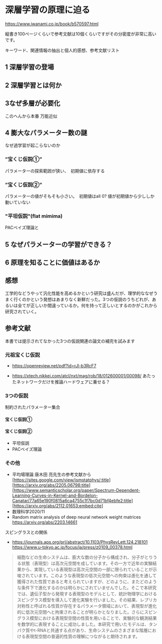 # 深層学習の原理に迫る
https://www.iwanami.co.jp/book/b570597.html

縦書き100ページくらいで参考文献は10個くらいですがその分密度が非常に高いです。

キーワード、関連情報の抽出と個人的感想、参考文献リスト

##  1 深層学習の登場

##  2 深層学習とは何か

## 3なぜ多層が必要化
このへんから本番
万能近似

## 4 膨大なパラメーター数の謎
なぜ過学習が起こらないのか

### ”宝くじ仮説①”　
パラメーターの探索範囲が狭い、　初期値に依存する

### ”宝くじ仮説②”

パラメーターの値がそもそも小さい。　初期値はall 0?
値が初期値から少ししか動いていない

### "平坦仮説"(flat mimima)
 PACベイズ理論と

## 5 なぜパラメーターの学習ができる？

## 6 原理を知ることに価値はあるか

## 感想

工学的などうやって汎化性能を高めるかという研究は盛んだが、理学的ななぜうまく行くのかという発想はあまりなく新鮮だった。3つの仮説のうちどれが、あるいは全てが正しいか間違っているか。何を持って正しいとするのかがこれから研究されていく。


## 参考文献
本書では提示されてなかった3つの仮説関連の論文の補完を試みます
### 元祖宝くじ仮説
- https://openreview.net/pdf?id=rJl-b3RcF7

- https://xtech.nikkei.com/atcl/nxt/mag/rob/18/012600001/00098/ あたったネットワークだけを推論ハードウェアに乗せる？

### 3つの仮説
制約されたパラメーター集合
#### 宝くじ仮説①

#### 宝くじ仮説②

- 平坦仮説
 - PACベイズ理論

### その他

- 平均場理論
唐木田 亮先生の参考文献から [https://sites.google.com/view/ismstatphys/:title]
[https://arxiv.org/abs/2205.06798:title]
[https://www.semanticscholar.org/paper/Spectrum-Dependent-Learning-Curves-in-Kernel-and-Bordelon-Canatar/77a65e190f0815a6ca4755c1f7bc0d71bf4ebfe2:title]
[https://arxiv.org/abs/2112.01653:embed:cite]
- 数理科学2020/11 
- Random matrix analysis of deep neural network weight matrices https://arxiv.org/abs/2203.14661

スピングラスとの関係 
-  https://journals.aps.org/prl/abstract/10.1103/PhysRevLett.124.218101 https://www.u-tokyo.ac.jp/focus/ja/press/z0109_00378.html

>細胞などの生命システムは、膨大な数の分子から構成され、分子がとりうる状態（表現型）は高次元空間を成しています。その一方で近年の実験結果から、実現している表現型は高次元空間の一部に限られていることが示唆されています。このような表現型の低次元空間への拘束は進化を通して獲得された性質であると考えられていますが、どのように、またどのような条件下で進化するのかは明らかにされていませんでした。そこで本研究では、遺伝子型から発現する表現型のモデルとして、統計物理学におけるスピングラス模型を導入して進化実験を行いました。その結果、レプリカ対称性と呼ばれる性質が存在するパラメータ領域において、表現型が進化的に低次元空間へと拘束されることが明らかとなりました。さらにスピングラス模型における表現型空間の性質を用いることで、実験的な観測結果を数学的に表現することに成功しました。本研究で用いたモデルは、タンパク質やt-RNAと共通する点があり、生命システムのさまざまな階層における表現型空間の普遍的性質の理解につながると期待されます。


